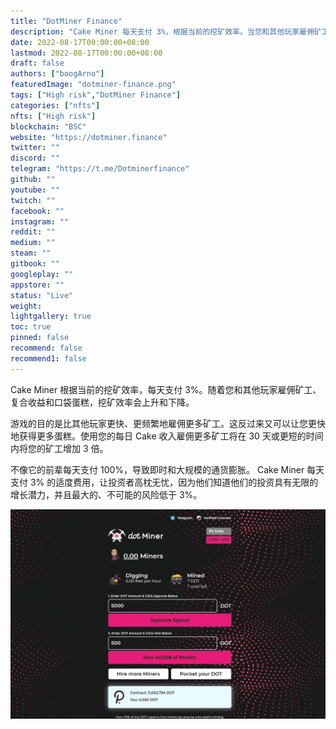 ```yaml
---
title: "DotMiner Finance"
description: "Cake Miner 每天支付 3%，根据当前的挖矿效率。当您和其他玩家雇佣矿工时，采矿效率会上升和下降，comp"
date: 2022-08-17T00:00:00+08:00
lastmod: 2022-08-17T00:00:00+08:00
draft: false
authors: ["boogArno"]
featuredImage: "dotminer-finance.png"
tags: ["High risk","DotMiner Finance"]
categories: ["nfts"]
nfts: ["High risk"]
blockchain: "BSC"
website: "https://dotminer.finance"
twitter: ""
discord: ""
telegram: "https://t.me/Dotminerfinance"
github: ""
youtube: ""
twitch: ""
facebook: ""
instagram: ""
reddit: ""
medium: ""
steam: ""
gitbook: ""
googleplay: ""
appstore: ""
status: "Live"
weight: 
lightgallery: true
toc: true
pinned: false
recommend: false
recommend1: false
---
```

<p>Cake Miner 根据当前的挖矿效率，每天支付 3%。随着您和其他玩家雇佣矿工、复合收益和口袋蛋糕，挖矿效率会上升和下降。</p>
<p>游戏的目的是比其他玩家更快、更频繁地雇佣更多矿工。这反过来又可以让您更快地获得更多蛋糕。使用您的每日 Cake 收入雇佣更多矿工将在 30 天或更短的时间内将您的矿工增加 3 倍。</p>
<p>不像它的前辈每天支付 100%，导致即时和大规模的通货膨胀。 Cake Miner 每天支付 3% 的适度费用，让投资者高枕无忧，因为他们知道他们的投资具有无限的增长潜力，并且最大的、不可能的风险低于 3%。</p>

![dotminerfinance-dapp-high-risk-bsc-image1_8661265c1d5495d245fddac269407335](dotminerfinance-dapp-high-risk-bsc-image1_8661265c1d5495d245fddac269407335.png)